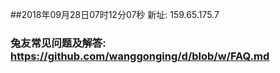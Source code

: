 ##2018年09月28日07时12分07秒 新址: 159.65.175.7
### 兔友常见问题及解答: https://github.com/wanggonging/d/blob/w/FAQ.md

